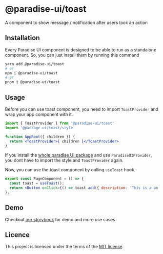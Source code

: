 # @paradise-ui/toast

A component to show message / notification after users took an action

## Installation

Every Paradise UI component is designed to be able to run as a standalone component. So, you can just install them by running this command

```sh
yarn add @paradise-ui/toast
# or
npm i @paradise-ui/toast
# or
pnpm i @paradise-ui/toast
```

## Usage

Before you can use toast component, you need to import `ToastProvider` and wrap your app component with it.

```jsx
import { ToastProvider } from '@paradise-ui/toast'
import '@package-ui/toast/style'

function AppRoot({ children }) {
  return <ToastProvider>{ children }</ToastProvider>
}
```

If you install the <a href="https://npmjs.com/package/@paradise-ui/react">whole paradise UI package</a> and use `ParadiseUIProvider`, you dont have to import the style and `ToastProvider` again.

Now, you can use the toast component by calling `useToast` hook.

```jsx
export const PageComponent = () => {
  const toast = useToast();
  return <Button onClick={() => toast.add({ description: 'This is a an example' })}>Trigger a toast</Button>;
};

```

## Demo

Checkout <a href="https://paradise-ui.vercel.app/?path=/docs/component-feedback-toast--docs" target="_blank">our storybook</a> for demo and more use cases.

## Licence

This project is licensed under the terms of the
[MIT license](https://github.com/devaradise/paradise-ui/blob/main/LICENSE).